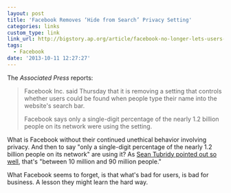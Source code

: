 ```yaml
---
layout: post
title: 'Facebook Removes ‘Hide from Search’ Privacy Setting'
categories: links
custom_type: link
link_url: http://bigstory.ap.org/article/facebook-no-longer-lets-users-hide-search
tags:
  - Facebook
date: '2013-10-11 12:27:27'
---
```

The *Associated Press* reports:

>Facebook Inc. said Thursday that it is removing a setting that controls whether users could be found when people type their name into the website's search bar.
>
>Facebook says only a single-digit percentage of the nearly 1.2 billion people on its network were using the setting.

What is Facebook without their continued unethical behavior involving privacy. And then to say "only a single-digit percentage of the nearly 1.2 billion people on its network" are using it? As [Sean Tubridy pointed out so well](https://twitter.com/tubes/status/388505400527450113), that's "between 10 million and 90 million people."

What Facebook seems to forget, is that what's bad for users, is bad for business. A lesson they might learn the hard way.
